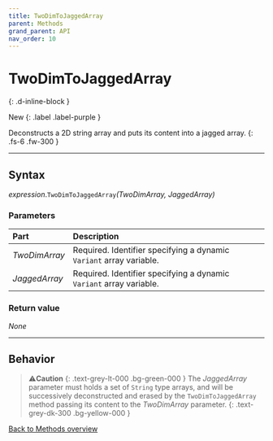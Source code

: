 ```yaml
---
title: TwoDimToJaggedArray
parent: Methods
grand_parent: API
nav_order: 10
---
```


# TwoDimToJaggedArray
{: .d-inline-block }

New
{: .label .label-purple }

Deconstructs a 2D string array and puts its content into a jagged array.
{: .fs-6 .fw-300 }

---

## Syntax

*expression*.`TwoDimToJaggedArray`*(TwoDimArray, JaggedArray)*

### Parameters

<table>
<thead>
<tr>
<th style="text-align: left;">Part</th>
<th style="text-align: left;">Description</th>
</tr>
</thead>
<tbody>
<tr>
<td style="text-align: left;"><em>TwoDimArray</em></td>
<td style="text-align: left;">Required. Identifier specifying a dynamic <code>Variant</code> array variable.</td>
</tr>
<tr>
<td style="text-align: left;"><em>JaggedArray</em></td>
<td style="text-align: left;">Required. Identifier specifying a dynamic <code>Variant</code> array variable.</td>
</tr>
</tbody>
</table>

### Return value

_None_

---

## Behavior

>⚠️**Caution**
>{: .text-grey-lt-000 .bg-green-000 }
>The *JaggedArray* parameter must holds a set of `String` type arrays, and will be successively deconstructed and erased by the `TwoDimToJaggedArray` method passing its content to the *TwoDimArray* parameter.
{: .text-grey-dk-300 .bg-yellow-000 }

[Back to Methods overview](https://ws-garcia.github.io/VBA-CSV-interface/api/methods/)